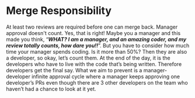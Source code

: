 # Merge Responsibility

At least two reviews are required before one can merge back. Manager approval doesn't count. Yes, that is right! Maybe you a manager and this made you think, “**_WHAT? I am a manager, and an amazing coder, and my review totally counts, how dare you!!_**”. But you have to consider how much time your manager spends coding. Is it more than 50%? Then they are also a developer, so okay, let’s count them. At the end of the day, it is the developers who have to live with the code that’s being written. Therefore developers get the final say. What we aim to prevent is a manager-developer infinite approval cycle where a manager keeps approving one developer’s PRs even though there are 3 other developers on the team who haven’t had a chance to look at it yet.
